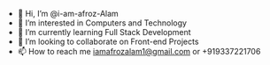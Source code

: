 - 👋 Hi, I’m @i-am-afroz-Alam
- 👀 I’m interested in Computers and Technology
- 🌱 I’m currently learning Full Stack Development
- 💞️ I’m looking to collaborate on Front-end Projects
- 📫 How to reach me iamafrozalam1@gmail.com or +919337221706

<!---
i-am-Afroz-Alam/i-am-Afroz-Alam is a ✨ special ✨ repository because its `README.md` (this file) appears on your GitHub profile.
You can click the Preview link to take a look at your changes.
--->
